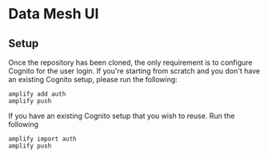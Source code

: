 # Data Mesh UI

## Setup

Once the repository has been cloned, the only requirement is to configure Cognito for the user login. If you're starting from scratch and you don't have an existing Cognito setup, please run the following:

```
amplify add auth
amplify push
```

If you have an existing Cognito setup that you wish to reuse. Run the following

```
amplify import auth
amplify push
```